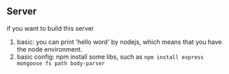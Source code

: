 ## Server

if you want to build this server

1. basic: you can print 'hello word' by nodejs, which means that you have the node environment.
2. basic config: npm install some libs, such as `npm install express mongoose fs path body-parser`
